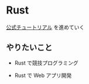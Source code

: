 # Rust

[公式チュートリアル](https://doc.rust-lang.org/book/title-page.html) を進めていく

## やりたいこと

- Rust で競技プログラミング

- Rust で Web アプリ開発
